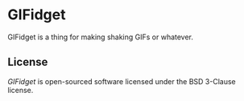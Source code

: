 GIFidget
========

GIFidget is a thing for making shaking GIFs or whatever.

License
-------
*GIFidget* is open-sourced software licensed under the BSD 3-Clause license.
